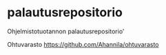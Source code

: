 # palautusrepositorio
Ohjelmistotuotannon palautusrepositorio'

Ohtuvarasto https://github.com/Ahannila/ohtuvarasto
